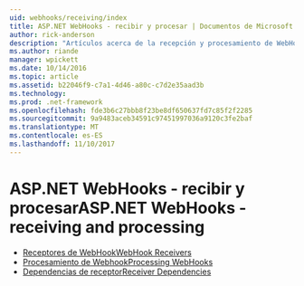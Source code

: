 ```yaml
---
uid: webhooks/receiving/index
title: ASP.NET WebHooks - recibir y procesar | Documentos de Microsoft
author: rick-anderson
description: "Artículos acerca de la recepción y procesamiento de WebHooks en ASP.NET"
ms.author: riande
manager: wpickett
ms.date: 10/14/2016
ms.topic: article
ms.assetid: b22046f9-c7a1-4d46-a80c-c7d2e35aad3b
ms.technology: 
ms.prod: .net-framework
ms.openlocfilehash: fde3b6c27bbb8f23be8df650637fd7c85f2f2285
ms.sourcegitcommit: 9a9483aceb34591c97451997036a9120c3fe2baf
ms.translationtype: MT
ms.contentlocale: es-ES
ms.lasthandoff: 11/10/2017
---
```

# <a name="aspnet-webhooks---receiving-and-processing"></a><span data-ttu-id="475f2-103">ASP.NET WebHooks - recibir y procesar</span><span class="sxs-lookup"><span data-stu-id="475f2-103">ASP.NET WebHooks - receiving and processing</span></span>

* [<span data-ttu-id="475f2-104">Receptores de WebHook</span><span class="sxs-lookup"><span data-stu-id="475f2-104">WebHook Receivers</span></span>](receivers.md)
* [<span data-ttu-id="475f2-105">Procesamiento de Webhook</span><span class="sxs-lookup"><span data-stu-id="475f2-105">Processing WebHooks</span></span>](handlers.md)
* [<span data-ttu-id="475f2-106">Dependencias de receptor</span><span class="sxs-lookup"><span data-stu-id="475f2-106">Receiver Dependencies</span></span>](dependencies.md)
